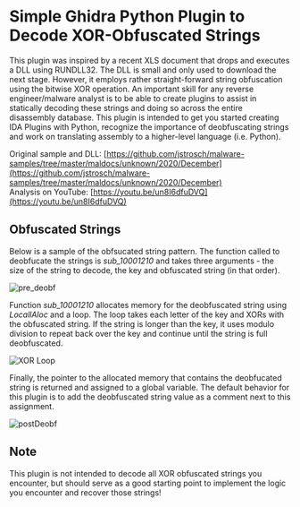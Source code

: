 # Simple Ghidra Python Plugin to Decode XOR-Obfuscated Strings

This plugin was inspired by a recent XLS document that drops and executes a DLL using RUNDLL32. The DLL is small and only used to download the next stage. However, it employs rather straight-forward string obfuscation using the bitwise XOR operation. An important skill for any reverse engineer/malware analyst is to be able to create plugins to assist in statically decoding these strings and doing so across the entire disassembly database. This plugin is intended to get you started creating IDA Plugins with Python, recognize the importance of deobfuscating strings and work on translating assembly to a higher-level language (i.e. Python).

Original sample and DLL: [https://github.com/jstrosch/malware-samples/tree/master/maldocs/unknown/2020/December](https://github.com/jstrosch/malware-samples/tree/master/maldocs/unknown/2020/December)  
Analysis on YouTube: [https://youtu.be/un8I6dfuDVQ](https://youtu.be/un8I6dfuDVQ)

## Obfuscated Strings

Below is a sample of the obfsucated string pattern. The function called to deobfucate the strings is *sub_10001210* and takes three arguments - the size of the string to decode, the key and obfuscated string (in that order).

![pre_deobf](https://user-images.githubusercontent.com/69214982/117378054-829cd180-ae89-11eb-9180-9a817cd3e28a.png)

Function *sub_10001210* allocates memory for the deobfuscated string using *LocallAloc* and a loop. The loop takes each letter of the key and XORs with the obfuscated string. If the string is longer than the key, it uses modulo division to repeat back over the key and continue until the string is full deobfuscated.

![XOR Loop](https://user-images.githubusercontent.com/1920756/102287869-f3564800-3f00-11eb-8279-238599616fbb.png)

Finally, the pointer to the allocated memory that contains the deobfucated string is returned and assigned to a global variable. The default behavior for this plugin is to add the deobfuscated string value as a comment next to this assignment.

![postDeobf](https://user-images.githubusercontent.com/69214982/117378523-7bc28e80-ae8a-11eb-8f26-89c4814f4bf3.png)


## Note
This plugin is not intended to decode all XOR obfuscated strings you encounter, but should serve as a good starting point to implement the logic you encounter and recover those strings!
